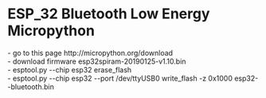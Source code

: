 <h1>ESP_32 Bluetooth Low Energy Micropython</h1>
- go to this page http://micropython.org/download <br>
- download firmware esp32spiram-20190125-v1.10.bin <br>
- esptool.py --chip esp32 erase_flash<br>
- esptool.py --chip esp32 --port /dev/ttyUSB0 write_flash -z 0x1000 esp32--bluetooth.bin
